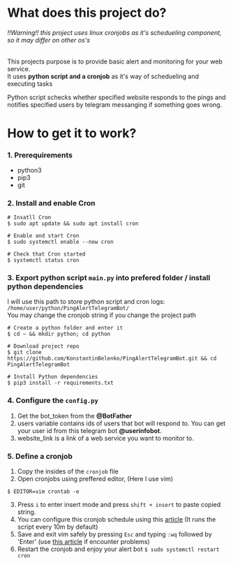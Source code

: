 # What does this project do?
###### !!Warning!! this project uses linux cronjobs as it's schedueling component, so it may differ on other os's

This projects purpose is to provide basic alert and monitoring for your web service. <br>
It uses **python script and a cronjob** as it's way of schedueling and executing tasks <br>

Python script schecks whether specified website responds to the pings and notifies specified users by telegram messanging if something goes wrong. <br>

# How to get it to work?

### 1. Prerequirements

* python3
* pip3
* git

### 2. Install and enable Cron
```
# Insatll Cron
$ sudo apt update && sudo apt install cron

# Enable and start Cron 
$ sudo systemctl enable --now cron

# Check that Cron started 
$ systemctl status cron
```

### 3. Export python script `main.py` into prefered folder / install python dependencies
I will use this path to store python script and cron logs: <br>
`/home/user/python/PingAlertTelegramBot/` <br>
You may change the cronjob string if you change the project path

```
# Create a python folder and enter it
$ cd ~ && mkdir python; cd python 

# Download project repo
$ git clone https://github.com/KonstantinBelenko/PingAlertTelegramBot.git && cd PingAlertTelegramBot

# Install Python dependencies
$ pip3 install -r requirements.txt
```
### 4. Configure the `config.py`
1. Get the bot_token from the **@BotFather**
2. users variable contains ids of users that bot will respond to. You can get your user id from this telegram bot **@userinfobot**.
3. website_link is a link of a web service you want to monitor to.

### 5. Define a cronjob
1. Copy the insides of the `cronjob` file <br>
2. Open cronjobs using preffered editor,  (Here I use vim)
```
$ EDITOR=vim crontab -e
```
3. Press `i` to enter insert mode and press `shift + insert` to paste copied string.
4. You can configure this cronjob schedule using this [article](https://linuxize.com/post/scheduling-cron-jobs-with-crontab/) (It runs the script every 10m by default)
5. Save and exit vim safely by pressing `Esc` and typing `:wq` followed by 'Enter' (use [this article](https://stackoverflow.com/questions/11828270/how-do-i-exit-the-vim-editor) if encounter problems)
6. Restart the cronjob and enjoy your alert bot
`$ sudo systemctl restart cron`
